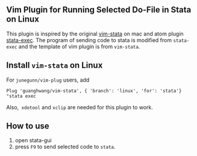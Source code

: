 ## Vim Plugin for Running Selected Do-File in Stata on Linux
This plugin is inspired by the original [vim-stata](https://github.com/zizhongyan/vim-stata) on mac and atom plugin [stata-exec](https://github.com/kylebarron/stata-exec). The program of sending code to stata is modified from `stata-exec` and the template of vim plugin is from `vim-stata`.

## Install `vim-stata` on Linux
For `junegunn/vim-plug` users, add

```
Plug 'guanghwang/vim-stata', { 'branch': 'linux', 'for': 'stata'}  "stata exec
```

Also,` xdotool` and `xclip` are needed for this plugin to work.


## How to use
1. open stata-gui
2. press `F9` to send selected code to `stata`.
